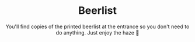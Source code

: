 ---
title: "Beerlist"
subtitle: "You'll find copies of the printed beerlist at the entrance so you don't need to do anything. Just enjoy the haze 🙌"
layout: beers
menu:
  main:
    weight: 25
beerlist:
  - image: day-1-newsletter.png
  - image: day-2-newsletter.png
---